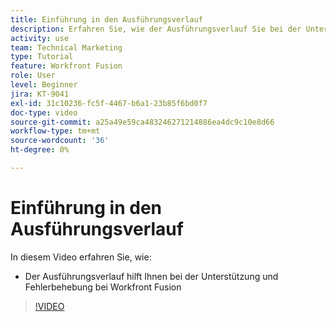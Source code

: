 ```yaml
---
title: Einführung in den Ausführungsverlauf
description: Erfahren Sie, wie der Ausführungsverlauf Sie bei der Unterstützung und Fehlerbehebung in [!DNL Adobe Workfront Fusion].
activity: use
team: Technical Marketing
type: Tutorial
feature: Workfront Fusion
role: User
level: Beginner
jira: KT-9041
exl-id: 31c10236-fc5f-4467-b6a1-23b85f6bd0f7
doc-type: video
source-git-commit: a25a49e59ca483246271214886ea4dc9c10e8d66
workflow-type: tm+mt
source-wordcount: '36'
ht-degree: 0%

---
```


# Einführung in den Ausführungsverlauf

In diesem Video erfahren Sie, wie:

* Der Ausführungsverlauf hilft Ihnen bei der Unterstützung und Fehlerbehebung bei Workfront Fusion

>[!VIDEO](https://video.tv.adobe.com/v/335282/?quality=12&learn=on)

